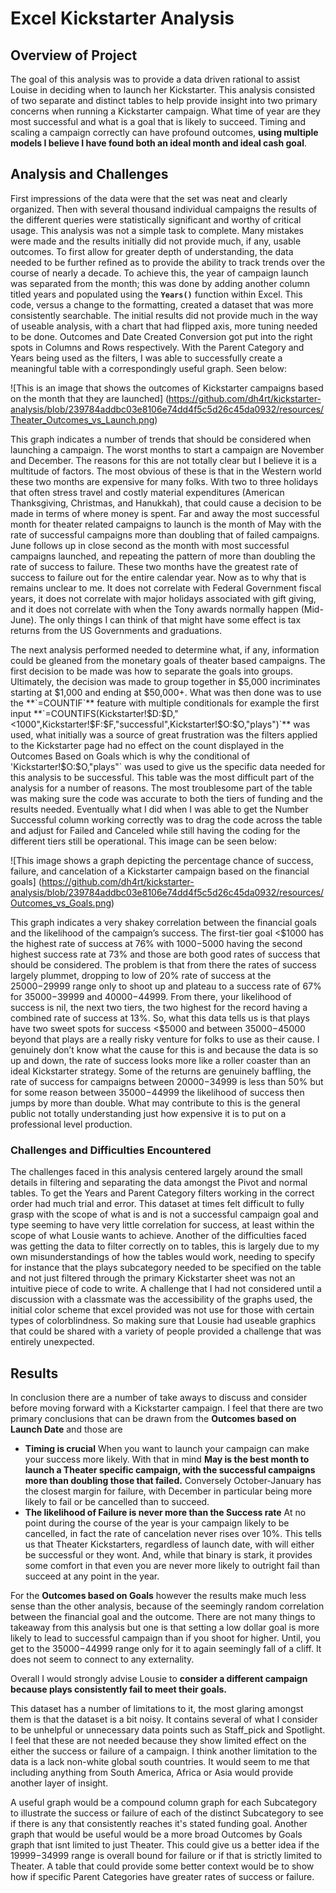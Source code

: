 # Excel Kickstarter Analysis

## Overview of Project
The goal of this analysis was to provide a data driven rational to assist Louise in deciding when to launch her Kickstarter.
This analysis consisted of two separate and distinct tables to help provide insight into two primary concerns when running
a Kickstarter campaign. What time of year are they most successful and what is a goal that is likely to succeed. Timing and
scaling a campaign correctly can have profound outcomes, **using multiple models I believe I have found both an ideal month
and ideal cash goal**.


## Analysis and Challenges
First impressions of the data were that the set was neat and clearly organized. Then with several thousand individual campaigns
the results of the different queries were statistically significant and worthy of critical usage. This analysis was not a
simple task to complete. Many mistakes were made and the results initially did not provide much, if any, usable outcomes.
To first allow for greater depth of understanding, the data needed to be further refined as to provide the ability to track
trends over the course of nearly a decade. To achieve this, the year of campaign launch was separated from the month; this was
done by adding another column titled years and populated using the  **`Years()`** function within Excel. This code, versus a 
change to the formatting, created a dataset that was more consistently searchable. The initial results did not provide much
in the way of useable analysis, with a chart that had flipped axis, more tuning needed to be done. Outcomes and Date Created
Conversion got put into the right spots in Columns and Rows respectively. With the Parent Category and Years being used as
the filters, I was able to successfully create a meaningful table with a correspondingly useful graph. Seen below:

![This is an image that shows the outcomes of Kickstarter campaigns based on the month that they are launched] (https://github.com/dh4rt/kickstarter-analysis/blob/239784addbc03e8106e74dd4f5c5d26c45da0932/resources/Theater_Outcomes_vs_Launch.png)

This graph indicates a number of trends that should be considered when launching a campaign.  The worst months to
start a campaign are November and December. The reasons for this are not totally clear but I believe it is a 
multitude of factors. The most obvious of these is that in the Western world these two months are expensive for many folks.
With two to three holidays that often stress travel and costly material expenditures (American Thanksgiving, Christmas, and
Hanukkah), that could cause a decision to be made in terms of where money is spent. Far and away the most successful month
for theater related campaigns to launch is the month of May with the rate of successful campaigns more than doubling that of
failed campaigns. June follows up in close second as the month with most successful campaigns launched, and repeating the pattern
of more than doubling the rate of success to failure. These two months have the greatest rate of success to failure out for
the entire calendar year. Now as to why that is remains unclear to me. It does not correlate with Federal Government fiscal
years, it does not correlate with major holidays associated with gift giving, and it does not correlate with when the Tony
awards normally happen (Mid-June). The only things I can think of that might have some effect is tax returns from the US
Governments and graduations.

The next analysis performed needed to determine what, if any, information could be gleaned from the monetary goals of theater 
based campaigns.  The first decision to be made was how to separate the goals into groups. Ultimately, the decision was made
to group together in $5,000 incriminates starting at $1,000 and ending at $50,000+. What was then done was to use the
**`=COUNTIF`** feature with multiple conditionals for example the first input 
**`=COUNTIFS(Kickstarter!$D:$D,"<1000",Kickstarter!$F:$F,"successful",Kickstarter!$O:$O,"plays")`** was used, what initially was 
a source of great frustration was the filters applied to the Kickstarter page had no effect on the count displayed in the
Outcomes Based on Goals which is why the conditional of 'Kickstarter!$O:$O,"plays"` was used to give us the specific data
needed for this analysis to be successful. This table was the most difficult part of the analysis for a number of reasons.
The most troublesome part of the table was making sure the code was accurate to both the tiers of funding and the results needed.
Eventually what I did when I was able to get the Number Successful column working correctly was to drag the code across the
table and adjust for Failed and Canceled while still having the coding for the different tiers still be operational. This
image can be seen below:

![This image shows a graph depicting the percentage chance of success, failure, and cancelation of a Kickstarter campaign based on the financial goals] (https://github.com/dh4rt/kickstarter-analysis/blob/239784addbc03e8106e74dd4f5c5d26c45da0932/resources/Outcomes_vs_Goals.png)

This graph indicates a very shakey correlation between the financial goals and the likelihood of the campaign’s success.
The first-tier goal <$1000 has the highest rate of success at 76% with $1000-$5000 having the second highest success rate at
73% and those are both good rates of success that should be considered. The problem is that from there the rates of success
largely plummet, dropping to low of 20% rate of success at the $25000-$29999 range only to shoot up and plateau to a success
rate of 67% for $35000-$39999 and $40000-$44999. From there, your likelihood of success is nil, the next two tiers, the two
highest for the record having a combined rate of success at 13%. So, what this data tells us is that plays have two sweet spots
for success <$5000 and between $35000-$45000 beyond that plays are a really risky venture for folks to use as their cause.
I genuinely don’t know what the cause for this is and because the data is so up and down, the rate of success looks more like a
roller coaster than an ideal Kickstarter strategy. Some of the returns are genuinely baffling, the rate of success for campaigns
between $20000-$34999 is less than 50% but for some reason between $35000-$44999 the likelihood of success then jumps by more 
than double. What may contribute to this is the general public not totally understanding just how expensive it is to put on a
professional level production. 
	

### Challenges and Difficulties Encountered
The challenges faced in this analysis centered largely around the small details in filtering and separating the data amongst the
Pivot and normal tables. To get the Years and Parent Category filters working in the correct order had much trial and error.
This dataset at times felt difficult to fully grasp with the scope of what is and is not a successful campaign goal and type
seeming to have very little correlation for success, at least within the scope of what Lousie wants to achieve. Another of
the difficulties faced was getting the data to filter correctly on to tables, this is largely due to my own misunderstandings
of how the tables would work, needing to specify for instance that the plays subcategory needed to be specified on the table
and not just filtered through the primary Kickstarter sheet was not an intuitive piece of code to write.  A challenge that I
had not considered until a discussion with a classmate was the accessibility of the graphs used, the initial color scheme that
excel provided was not use for those with certain types of colorblindness. So making sure that Lousie had useable graphics that
could be shared with a variety of people provided a challenge that was entirely unexpected.

## Results
In conclusion there are a number of take aways to discuss and consider before moving forward with a Kickstarter campaign.  I
feel that there are two primary conclusions that can be drawn from the **Outcomes based on Launch Date** and those are
- **Timing is crucial**
When you want to launch your campaign can make your success more likely. With that in mind **May is the best month
to launch a Theater specific campaign, with the successful campaigns more than doubling those that failed.** Conversely
October-January has the closest margin for failure, with December in particular being more likely to fail or be
cancelled than to succeed.
- **The likelihood of Failure is never more than the Success rate**
At no point during the course of the year is your campaign likely to be cancelled, in fact the rate of cancelation
never rises over 10%. This tells us that Theater Kickstarters, regardless of launch date, with will either be
successful or they wont. And, while that binary is stark, it provides some comfort in that even you are never more likely
to outright fail than succeed at any point in the year.

For the **Outcomes based on Goals** however the results make much less sense than the other analysis, because of the seemingly
random correlation between the financial goal and the outcome. There are not many things to takeaway from this analysis but one
is that setting a low dollar goal is more likely to lead to successful campaign than if you shoot for higher. Until, you get to 
the $35000-$44999 range only for it to again seemingly fall of a cliff. It does not seem to connect to any externality.

Overall I would strongly advise Lousie to **consider a different campaign because plays consistently fail to meet their goals.**

This dataset has a number of limitations to it, the most glaring amongst them is that the dataset is a bit noisy. It contains
several of what I consider to be unhelpful or unnecessary data points such as Staff_pick and Spotlight. I feel that these are
not needed because they show limited effect on the either the success or failure of a campaign. I think another limitation
to the data is a lack non-white global south countries. It would seem to me that including anything from South America, Africa
or Asia would provide another layer of insight.

A useful graph would be a compound column graph for each Subcategory to illustrate the success or failure of each of the
distinct Subcategory to see if there is any that consistently reaches it's stated funding goal. Another graph that would be useful
would be a more broad Outcomes by Goals graph that isnt limited to just Theater. This could give us a better idea if the
$19999-$34999 range is overall bound for failure or if that is strictly limited to Theater. A table that could provide some better
context would be to show how if specific Parent Categories have greater rates of success or failure. 
